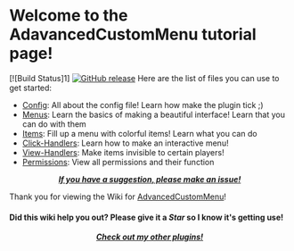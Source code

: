 # Welcome to the AdavancedCustomMenu tutorial page! #
[![Build Status]1]
[![GitHub release](https://img.shields.io/github/release/InventivetalentDev/AnimatedFrames.svg)](https://github.com/InventivetalentDev/AnimatedFrames/releases/latest)
Here are the list of files you can use to get started: 
  - [Config](files/config.yml): All about the config file! Learn how make the plugin tick ;)
  - [Menus](menus.md): Learn the basics of making a beautiful interface! Learn that you can do with them
  - [Items](items.md): Fill up a menu with colorful items! Learn what you can do
  - [Click-Handlers](click-handlers.md): Learn how to make an interactive menu!
  - [View-Handlers](view-handlers.md): Make items invisible to certain players!
  - [Permissions](permissions.yml): View all permissions and their function

<p align="center">
  <b><i><a href="https://github.com/SuperRonanCraft/AdvancedCustomMenu/issues">If you have a suggestion, please make an issue!</a></i></b>
</p>

Thank you for viewing the Wiki for [AdvancedCustomMenu](https://www.spigotmc.org/resources/47945/)!

#### Did this wiki help you out? Please give it a ***Star*** so I know it's getting use! ####

<p align="center">
  <b><i><a href="https://www.spigotmc.org/resources/authors/superronancraft.13025/">Check out my other plugins!</a></i></b>
</p>
